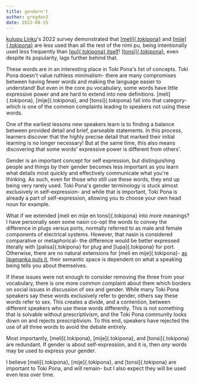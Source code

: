 ```yaml
---
title: gendern't
author: gregdan3
date: 2022-08-25
---
```


[kulupu Linku](linku.la/)'s 2022 survey demonstrated that [[meli]{.tokipona}](https://linku.la/?q=meli) and [[mije]{.tokipona}](https://linku.la/?q=mije) are less used than all the rest of the nimi pu, being intentionally used less frequently than [[pu]{.tokipona} itself](https://linku.la/?q=pu)! [[tonsi]{.tokipona}](https://linku.la/?q=tonsi), even despite its popularity, lags further behind that.

These words are in an interesting place in Toki Pona's list of concepts. Toki Pona doesn't value ruthless minimalism- there are many compromises between having fewer words and making the language easier to understand! But even in the core pu vocabulary, some words have little expressive power and are hard to extend into new definitions. [meli]{.tokipona}, [mije]{.tokipona}, and [tonsi]{.tokipona} fall into that category- which is one of the common complaints leading to speakers not using these words.

One of the earliest lessons new speakers learn is to finding a balance between provided detail and brief, parseable statements. In this process, learners discover that the highly precise detail that marked their initial learning is no longer necessary! But at the same time, this also means discovering that some words' expressive power is different from others'.

Gender is an important concept for self expression, but distinguishing people and things by their gender becomes less important as you learn what details most quickly and effectively communicate what you're thinking. As such, even for those who still use these words, they end up being very rarely used. Toki Pona's gender terminology is stuck almost exclusively in self-expression- and while that is important, Toki Pona is already a part of self-expression, allowing you to choose your own head noun for example.

What if we extended [meli en mije en tonsi]{.tokipona} into more meanings? I have personally seen some nasin co-opt the words to convey the difference in plugs versus ports, normally referred to as male and female components of electrical systems. However, that nasin is considered comparative or metaphorical- the difference would be better expressed literally with [palisa]{.tokipona} for plug and [lupa]{.tokipona} for port. Otherwise, there are no natural extensions for [meli en mije]{.tokipona}- [as lipamanka puts it](https://lipamanka.github.io/essays/dictionary#mije%20and%20meli), their semantic space is dependent on what a speaking being tells you about themselves.

If these issues were not enough to consider removing the three from your vocabulary, there is one more common complaint about them which borders on social issues in discussion of sex and gender. While many Toki Pona speakers say these words exclusively refer to gender, others say these words refer to sex. This creates a divide, and a contention, between different speakers who use these words differently. This is not something that is solvable without prescriptivism, and the Toki Pona community looks down on and rejects prescriptivism. To this end, speakers have rejected the use of all three words to avoid the debate entirely.

Most importantly, [meli]{.tokipona}, [mije]{.tokipona}, and [tonsi]{.tokipona} are redundant. If gender is about self-expression, and it is, then _any_ words may be used to express your gender.

I believe [meli]{.tokipona}, [mije]{.tokipona}, and [tonsi]{.tokipona} are important to Toki Pona, and will remain- but I also expect they will be used even less over time.
